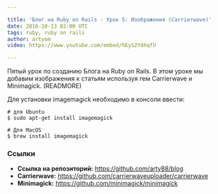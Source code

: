 ```yaml
---

title: 'Блог на Ruby on Rails - Урок 5: Изображения (Carrierwave)'
date: 2016-10-13 02:00 UTC
tags: ruby, ruby on rails
author: artyom
video: https://www.youtube.com/embed/hEyS2Y4hqfU

---
```


Пятый урок по созданию Блога на Ruby on Rails. В этом уроке мы добавим изображения к статьям используя гем Carrierwave и Minimagick.
(READMORE)

Для установки imagemagick необходимо в консоли ввести:

```console
# для Ubuntu
$ sudo apt-get install imagemagick

# Для MacOS
$ brew install imagemagick
```

### Ссылки

  * **Ссылка на репозиторий:** https://github.com/arty88/blog
  * **Carrierwave:** https://github.com/carrierwaveuploader/carrierwave
  * **Minimagick:** https://github.com/minimagick/minimagick
